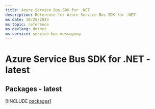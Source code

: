 ```yaml
---
title: Azure Service Bus SDK for .NET
description: Reference for Azure Service Bus SDK for .NET
ms.date: 10/25/2023
ms.topic: reference
ms.devlang: dotnet
ms.service: service-bus-messaging
---
```

# Azure Service Bus SDK for .NET - latest
## Packages - latest
[!INCLUDE [packages](service-bus-index.md)]